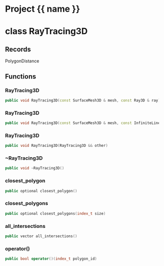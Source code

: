 <script setup>
import {useRoute} from 'vitepress'
const {path} = useRoute()
const tokens = path.split('/')
const words = tokens[2].split('-');
for (let i = 0; i < words.length; i++) {
    words[i] = words[i].charAt(0).toUpperCase() + words[i].slice(1);
    words[i] = words[i].replace('geode', 'Geode')
}
const name = words.join('-');
</script>
# Project {{ name }}

# class RayTracing3D


## Records

PolygonDistance



## Functions

### RayTracing3D

```cpp
public void RayTracing3D(const SurfaceMesh3D & mesh, const Ray3D & ray)
```


### RayTracing3D

```cpp
public void RayTracing3D(const SurfaceMesh3D & mesh, const InfiniteLine3D & infinite_line)
```


### RayTracing3D

```cpp
public void RayTracing3D(RayTracing3D && other)
```


### ~RayTracing3D

```cpp
public void ~RayTracing3D()
```


### closest_polygon

```cpp
public optional closest_polygon()
```


### closest_polygons

```cpp
public optional closest_polygons(index_t size)
```


### all_intersections

```cpp
public vector all_intersections()
```


### operator()

```cpp
public bool operator()(index_t polygon_id)
```




